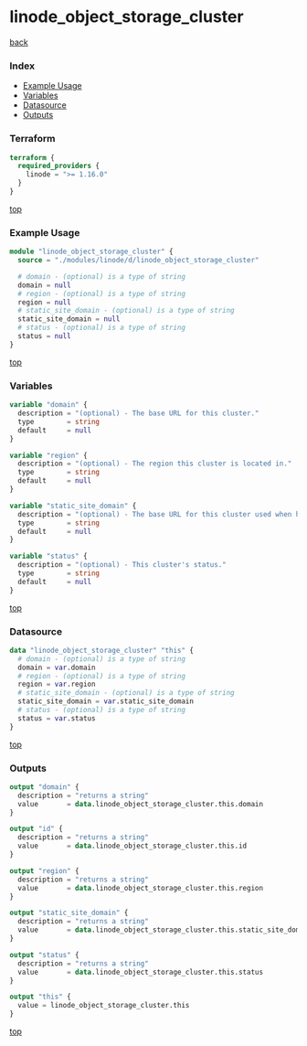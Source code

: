 # linode_object_storage_cluster

[back](../linode.md)

### Index

- [Example Usage](#example-usage)
- [Variables](#variables)
- [Datasource](#datasource)
- [Outputs](#outputs)

### Terraform

```terraform
terraform {
  required_providers {
    linode = ">= 1.16.0"
  }
}
```

[top](#index)

### Example Usage

```terraform
module "linode_object_storage_cluster" {
  source = "./modules/linode/d/linode_object_storage_cluster"

  # domain - (optional) is a type of string
  domain = null
  # region - (optional) is a type of string
  region = null
  # static_site_domain - (optional) is a type of string
  static_site_domain = null
  # status - (optional) is a type of string
  status = null
}
```

[top](#index)

### Variables

```terraform
variable "domain" {
  description = "(optional) - The base URL for this cluster."
  type        = string
  default     = null
}

variable "region" {
  description = "(optional) - The region this cluster is located in."
  type        = string
  default     = null
}

variable "static_site_domain" {
  description = "(optional) - The base URL for this cluster used when hosting static sites."
  type        = string
  default     = null
}

variable "status" {
  description = "(optional) - This cluster's status."
  type        = string
  default     = null
}
```

[top](#index)

### Datasource

```terraform
data "linode_object_storage_cluster" "this" {
  # domain - (optional) is a type of string
  domain = var.domain
  # region - (optional) is a type of string
  region = var.region
  # static_site_domain - (optional) is a type of string
  static_site_domain = var.static_site_domain
  # status - (optional) is a type of string
  status = var.status
}
```

[top](#index)

### Outputs

```terraform
output "domain" {
  description = "returns a string"
  value       = data.linode_object_storage_cluster.this.domain
}

output "id" {
  description = "returns a string"
  value       = data.linode_object_storage_cluster.this.id
}

output "region" {
  description = "returns a string"
  value       = data.linode_object_storage_cluster.this.region
}

output "static_site_domain" {
  description = "returns a string"
  value       = data.linode_object_storage_cluster.this.static_site_domain
}

output "status" {
  description = "returns a string"
  value       = data.linode_object_storage_cluster.this.status
}

output "this" {
  value = linode_object_storage_cluster.this
}
```

[top](#index)